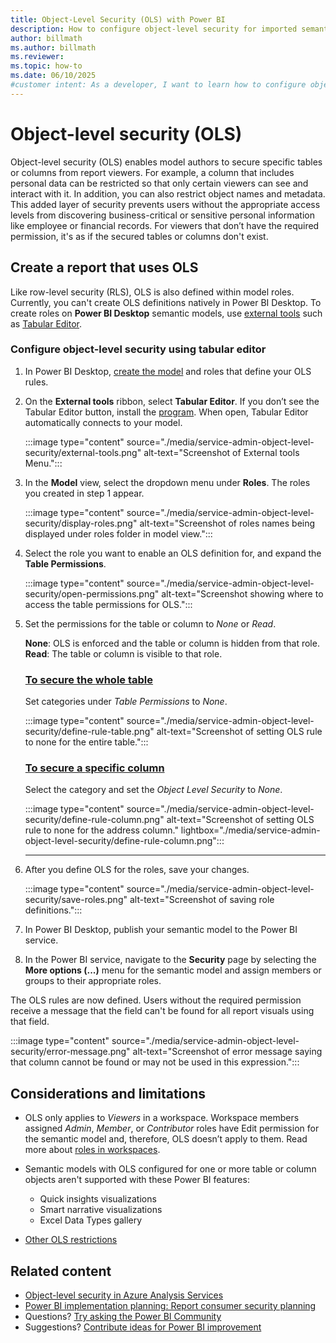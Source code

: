 ```yaml
---
title: Object-Level Security (OLS) with Power BI
description: How to configure object-level security for imported semantic models, within the Power BI service.
author: billmath
ms.author: billmath
ms.reviewer:
ms.topic: how-to
ms.date: 06/10/2025
#customer intent: As a developer, I want to learn how to configure object-level security for imported semantic models, within the Power BI service, so that I can manage my content lifecycle.
---
```


# Object-level security (OLS)

Object-level security (OLS) enables model authors to secure specific tables or columns from report viewers. For example, a column that includes personal data can be restricted so that only certain viewers can see and interact with it. In addition, you can also restrict object names and metadata. This added layer of security prevents users without the appropriate access levels from discovering business-critical or sensitive personal information like employee or financial records. For viewers that don’t have the required permission, it's as if the secured tables or columns don't exist.  

## Create a report that uses OLS

Like row-level security (RLS), OLS is also defined within model roles. Currently, you can't create OLS definitions natively in Power BI Desktop.
To create roles on **Power BI Desktop** semantic models, use [external tools](/power-bi/transform-model/desktop-external-tools) such as [Tabular Editor](https://tabulareditor.com).  

### Configure object-level security using tabular editor

1. In Power BI Desktop, [create the model](service-admin-row-level-security.md#define-roles-and-rules-in-power-bi-desktop) and roles that define your OLS rules.

1. On the **External tools** ribbon, select **Tabular Editor**. If you don’t see the Tabular Editor button, install the [program](https://tabulareditor.com). When open, Tabular Editor automatically connects to your model.

   :::image type="content" source="./media/service-admin-object-level-security/external-tools.png" alt-text="Screenshot of External tools Menu.":::

1. In the **Model** view, select the dropdown menu under **Roles**. The roles you created in step 1 appear.

   :::image type="content" source="./media/service-admin-object-level-security/display-roles.png" alt-text="Screenshot of roles names being displayed under roles folder in model view.":::

1. Select the role you want to enable an OLS definition for, and expand the **Table Permissions**.

   :::image type="content" source="./media/service-admin-object-level-security/open-permissions.png" alt-text="Screenshot showing where to access the table permissions for OLS.":::

1. Set the permissions for the table or column to *None* or *Read*.

   **None**: OLS is enforced and the table or column is hidden from that role.
   **Read**: The table or column is visible to that role.

   ### [To secure the **whole table**](#tab/table)

   Set categories under *Table Permissions* to *None*.

     :::image type="content" source="./media/service-admin-object-level-security/define-rule-table.png" alt-text="Screenshot of setting OLS rule to none for the entire table.":::

   ### [To secure a **specific column**](#tab/column)

   Select the category and set the *Object Level Security* to *None*.

    :::image type="content" source="./media/service-admin-object-level-security/define-rule-column.png" alt-text="Screenshot of setting OLS rule to none for the address column." lightbox="./media/service-admin-object-level-security/define-rule-column.png":::
  
    ---

1. After you define OLS for the roles, save your changes.

   :::image type="content" source="./media/service-admin-object-level-security/save-roles.png" alt-text="Screenshot of saving role definitions.":::

1. In Power BI Desktop, publish your semantic model to the Power BI service.

1. In the Power BI service, navigate to the **Security** page by selecting the **More options (...)** menu for the semantic model and assign members or groups to their appropriate roles.

The OLS rules are now defined. Users without the required permission receive a message that the field can't be found for all report visuals using that field.

:::image type="content" source="./media/service-admin-object-level-security/error-message.png" alt-text="Screenshot of error message saying that column cannot be found or may not be used in this expression.":::

## Considerations and limitations

* OLS only applies to *Viewers* in a workspace. Workspace members assigned *Admin*, *Member*, or *Contributor* roles have Edit permission for the semantic model and, therefore, OLS doesn’t apply to them. Read more about [roles in workspaces](/power-bi/collaborate-share/service-roles-new-workspaces).

* Semantic models with OLS configured for one or more table or column objects aren't supported with these Power BI features:

  * Quick insights visualizations
  * Smart narrative visualizations
  * Excel Data Types gallery

* [Other OLS restrictions](/analysis-services/tabular-models/object-level-security#restrictions)

## Related content

* [Object-level security in Azure Analysis Services](/analysis-services/tabular-models/object-level-security)
* [Power BI implementation planning: Report consumer security planning](/power-bi/guidance/powerbi-implementation-planning-security-report-consumer-planning#object-level-security)
* Questions? [Try asking the Power BI Community](https://community.powerbi.com/)
* Suggestions? [Contribute ideas for Power BI improvement](https://ideas.powerbi.com/)
